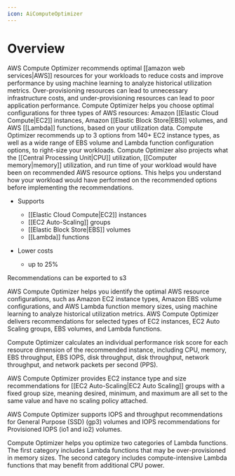 ```yaml
---
icon: AiComputeOptimizer
---
```

# Overview
AWS Compute Optimizer recommends optimal [[amazon web services|AWS]] resources for your workloads to reduce costs and improve performance by using machine learning to analyze historical utilization metrics. Over-provisioning resources can lead to unnecessary infrastructure costs, and under-provisioning resources can lead to poor application performance. Compute Optimizer helps you choose optimal configurations for three types of AWS resources: Amazon [[Elastic Cloud Compute|EC2]] instances, Amazon [[Elastic Block Store|EBS]] volumes, and AWS [[Lambda]] functions, based on your utilization data.
Compute Optimizer recommends up to 3 options from 140+ EC2 instance types, as well as a wide range of EBS volume and Lambda function configuration options, to right-size your workloads. Compute Optimizer also projects what the [[Central Processing Unit|CPU]] utilization, [[Computer memory|memory]] utilization, and run time of your workload would have been on recommended AWS resource options. This helps you understand how your workload would have performed on the recommended options before implementing the recommendations.

- Supports
	- [[Elastic Cloud Compute|EC2]] instances
	- [[EC2 Auto-Scaling]] groups
	- [[Elastic Block Store|EBS]] volumes
	- [[Lambda]] functions

- Lower costs
	- up to 25%


Recommendations can be exported to s3

AWS Compute Optimizer helps you identify the optimal AWS resource configurations, such as Amazon EC2 instance types, Amazon EBS volume configurations, and AWS Lambda function memory sizes, using machine learning to analyze historical utilization metrics. AWS Compute Optimizer delivers recommendations for selected types of EC2 instances, EC2 Auto Scaling groups, EBS volumes, and Lambda functions.

Compute Optimizer calculates an individual performance risk score for each resource dimension of the recommended instance, including CPU, memory, EBS throughput, EBS IOPS, disk throughput, disk throughput, network throughput, and network packets per second (PPS).

AWS Compute Optimizer provides EC2 instance type and size recommendations for [[EC2 Auto-Scaling|EC2 Auto Scaling]] groups with a fixed group size, meaning desired, minimum, and maximum are all set to the same value and have no scaling policy attached.

AWS Compute Optimizer supports IOPS and throughput recommendations for General Purpose (SSD) (gp3) volumes and IOPS recommendations for Provisioned IOPS (io1 and io2) volumes.

Compute Optimizer helps you optimize two categories of Lambda functions. The first category includes Lambda functions that may be over-provisioned in memory sizes. The second category includes compute-intensive Lambda functions that may benefit from additional CPU power.